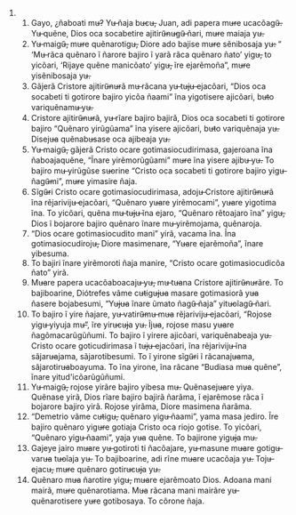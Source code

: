 <ol>
  <li>
    <ol>
      <li>Gayo, ¿ñaboati mu̶? Yu̶ ñaja bu̶cu̶, Juan, adi papera mu̶re ucacõagũ̶. Yu̶ quẽne, Dios oca socabetire ajitirũ̶nu̶gũ̶ ñari, mu̶re maiaja yu̶.</li>
      <li>Yu̶ maigũ̶, mu̶re quẽnarotigu̶, Diore ado bajise mu̶re sẽnibosaja yu̶: “ ‘Mu̶ rãca quẽnaro ĩ ñarore bajiro ĩ yarã rãca quẽnaro ñato’ yigu̶, to yicõari, ‘Rijaye quẽne manicõato’ yigu̶, ĩre ejarẽmoña”, mu̶re yisẽnibosaja yu̶.</li>
      <li>Gãjerã Cristore ajitirũ̶nu̶rã mu̶ rãcana yu̶ tu̶ju̶ ejacõari, “Dios oca socabeti ti gotirore bajiro yicõa ñaami” ĩna yigotisere ajicõari, bu̶to variquẽnamu̶ yu̶.</li>
      <li>Cristore ajitirũ̶nu̶rã, yu̶ rĩare bajiro bajirã, Dios oca socabeti ti gotirore bajiro “Quẽnaro yirũgũama” ĩna yisere ajicõari, bu̶to variquẽnaja yu̶. Diseju̶a quẽnabu̶sase oca ajibeaja yu̶.</li>
      <li>Yu̶ maigũ̶, gãjerã Cristo ocare gotimasiocudirimasa, gajeroana ĩna ñaboajaquẽne, “Ĩnare yirẽmorũgũami” mu̶re ĩna yisere ajibu̶ yu̶. To bajiro mu̶ yirũgũse su̶orine “Cristo oca socabeti ti gotirore bajiro yigu̶ ñagũ̶mi”, mu̶re yimasire ñaja.</li>
      <li>Sĩgũ̶ri Cristo ocare gotimasiocudirimasa, adoju̶ Cristore ajitirũ̶nu̶rã ĩna rẽjariviju̶ ejacõari, “Quẽnaro yu̶are yirẽmocami”, yu̶are yigotima ĩna. To yicõari, quẽna mu̶ tu̶ju̶ ĩna ejaro, “Quẽnaro rẽtoajaro ĩna” yigu̶, Dios ĩ bojarore bajiro quẽnaro ĩnare mu̶ yirẽmojama, quẽnaroja.</li>
      <li>“Dios ocare gotimasiocudito mani” yirã, vacama ĩna. Ĩna gotimasiocudiroju̶, Diore masimenare, “Yu̶are ejarẽmoña”, ĩnare yibesuma.</li>
      <li>To bajiri ĩnare yirẽmoroti ñaja manire, “Cristo ocare gotimasiocudicõa ñato” yirã.</li>
      <li>Mu̶are papera ucacõaboacaju̶ yu̶, mu̶ tu̶ana Cristore ajitirũ̶nu̶rãre. To bajiboarine, Diótrefes vãme cu̶tigu̶ju̶a masare gotimasiorã yu̶a ñasere bojabesumi, “Yu̶ju̶a ĩnare ũmato ñagũ̶ ñaja” yitu̶oĩagũ̶ ñari.</li>
      <li>To bajiro ĩ yire ñajare, yu̶ vatirũ̶mu̶ mu̶a rẽjariviju̶ ejacõari, “Rojose yigu̶ yiyuja mu̶”, ĩre yiru̶cu̶ja yu̶. Ĩju̶a, rojose masu yu̶are ñagõmacarũgũñumi. To bajiro ĩ yirere ajicõari, variquẽnabeaja yu̶. Cristo ocare goticudirimasa ĩ tu̶ju̶ ejacõari, ĩna rẽjariviju̶ ĩna sãjaru̶ajama, sãjarotibesumi. To ĩ yirone sĩgũ̶ri ĩ rãcanaju̶ama, sãjarotiru̶aboayuma. To ĩna yirone, ĩna rãcane “Budiasa mu̶a quẽne”, ĩnare yitud'icõarũgũñumi.</li>
      <li>Yu̶ maigũ̶, rojose yirãre bajiro yibesa mu̶. Quẽnaseju̶are yiya. Quẽnase yirã, Dios rĩare bajiro bajirã ñarãma, ĩ ejarẽmose rãca ĩ bojarore bajiro yirã. Rojose yirãma, Diore masimena ñarãma.</li>
      <li>“Demetrio vãme cu̶tigu̶, quẽnaro yigu̶ ñaami”, yama masa jediro. Ĩre bajiro quẽnaro yigu̶re gotiaja Cristo oca riojo gotise. To yicõari, “Quẽnaro yigu̶ ñaami”, yaja yu̶a quẽne. To bajirone yigu̶ja mu̶.</li>
      <li>Gajeye jairo mu̶are yu̶ gotiroti ti ñacõajare, yu̶ masune mu̶are gotigu̶ varu̶a tu̶oĩaja yu̶. To bajiboarine, adi rĩne mu̶are ucacõaja yu̶. Toju̶ ejacu̶, mu̶re quẽnaro gotiru̶cu̶ja yu̶.</li>
      <li>Quẽnaro mu̶a ñarotire yigu̶, mu̶are ejarẽmoato Dios. Adoana mani mairã, mu̶re quẽnarotiama. Mu̶a rãcana mani mairãre yu̶ quẽnarotisere yu̶re gotibosaya. To cõrone ñaja.</li>
    </ol>
  </li>
</ol>
